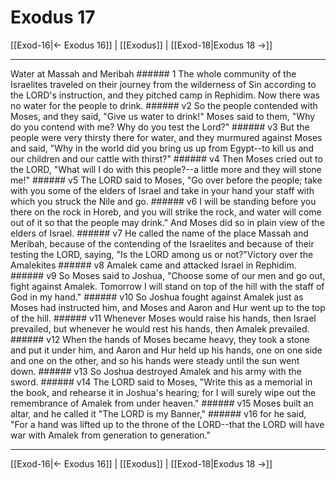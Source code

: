 # Exodus 17

[[Exod-16|← Exodus 16]] | [[Exodus]] | [[Exod-18|Exodus 18 →]]
***

Water at Massah and Meribah ###### 1 The whole community of the Israelites traveled on their journey from the wilderness of Sin according to the LORD's instruction, and they pitched camp in Rephidim. Now there was no water for the people to drink. ###### v2 So the people contended with Moses, and they said, "Give us water to drink!" Moses said to them, "Why do you contend with me? Why do you test the Lord?" ###### v3 But the people were very thirsty there for water, and they murmured against Moses and said, "Why in the world did you bring us up from Egypt--to kill us and our children and our cattle with thirst?" ###### v4 Then Moses cried out to the LORD, "What will I do with this people?--a little more and they will stone me!" ###### v5 The LORD said to Moses, "Go over before the people; take with you some of the elders of Israel and take in your hand your staff with which you struck the Nile and go. ###### v6 I will be standing before you there on the rock in Horeb, and you will strike the rock, and water will come out of it so that the people may drink." And Moses did so in plain view of the elders of Israel. ###### v7 He called the name of the place Massah and Meribah, because of the contending of the Israelites and because of their testing the LORD, saying, "Is the LORD among us or not?"Victory over the Amalekites ###### v8 Amalek came and attacked Israel in Rephidim. ###### v9 So Moses said to Joshua, "Choose some of our men and go out, fight against Amalek. Tomorrow I will stand on top of the hill with the staff of God in my hand." ###### v10 So Joshua fought against Amalek just as Moses had instructed him, and Moses and Aaron and Hur went up to the top of the hill. ###### v11 Whenever Moses would raise his hands, then Israel prevailed, but whenever he would rest his hands, then Amalek prevailed. ###### v12 When the hands of Moses became heavy, they took a stone and put it under him, and Aaron and Hur held up his hands, one on one side and one on the other, and so his hands were steady until the sun went down. ###### v13 So Joshua destroyed Amalek and his army with the sword. ###### v14 The LORD said to Moses, "Write this as a memorial in the book, and rehearse it in Joshua's hearing; for I will surely wipe out the remembrance of Amalek from under heaven." ###### v15 Moses built an altar, and he called it "The LORD is my Banner," ###### v16 for he said, "For a hand was lifted up to the throne of the LORD--that the LORD will have war with Amalek from generation to generation."

***
[[Exod-16|← Exodus 16]] | [[Exodus]] | [[Exod-18|Exodus 18 →]]
